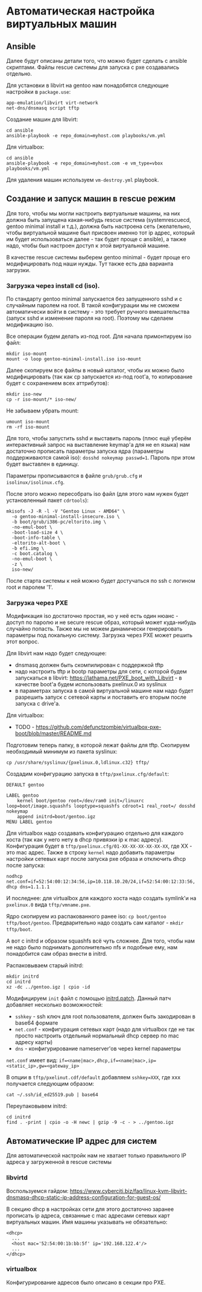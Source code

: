 # Автоматическая настройка виртуальных машин

## Ansible

Далее будут описаны детали того, что можно будет сделать с ansible скриптами. Файлы rescue системы для запуска с pxe создавались отдельно.

Для установки в libvirt на gentoo нам понадобятся следующие настройки в `package.use`:

```
app-emulation/libvirt virt-network
net-dns/dnsmasq script tftp
```

Создание машин для libvirt:

```
cd ansible
ansible-playbook -e repo_domain=myhost.com playbooks/vm.yml
```

Для virtualbox:

```
cd ansible
ansible-playbook -e repo_domain=myhost.com -e vm_type=vbox playbooks/vm.yml
```

Для удаления машин используем `vm-destroy.yml` playbook.

## Создание и запуск машин в rescue режим

Для того, чтобы мы могли настроить виртуальные машины, на них должна быть запущена какая-нибудь rescue система
(systemrescuecd, gentoo minimal install и т.д.), должна быть настроена сеть (желательно, чтобы виртуальной машине
был присвоен именно тот ip адрес, который им будет использоваться далее - так будет проще с ansible), а также
надо, чтобы был настроен доступ к этой виртуальной машине.

В качестве rescue системы выберем gentoo minimal - будет проще его модифицировать под наши нужды.
Тут также есть два варианта загрузки.

### Загрузка через install cd (iso).

По стандарту gentoo minimal запускается без запущенного sshd и с случайным паролем на root.
В такой конфигурации мы не сможем автоматически войти в систему - это требует ручного вмешательства
(запуск sshd и изменение пароля на root). Поэтому мы сделаем модификацию iso.

Все операции будем делать из-под root. Для начала примонтируем iso файл:

```
mkdir iso-mount
mount -o loop gentoo-minimal-install.iso iso-mount
```

Далее скопируем все файлы в новый каталог, чтобы их можно было модифицировать
(так как cp запускается из-под root'а, то копирование будет с сохранением всех аттрибутов):

```
mkdir iso-new
cp -r iso-mount/* iso-new/
```

Не забываем убрать mount:

```
umount iso-mount
rm -rf iso-mount
```

Для того, чтобы запустить sshd и выставить пароль (плюс ещё уберём интерактивный запрос на выставление keymap'а
для не en языка) нам достаточно прописать параметры запуска ядра (параметры поддерживаются самой iso):
`dosshd nokeymap passwd=1`. Пароль при этом будет выставлен в единицу.

Параметры прописываются в файле `grub/grub.cfg` и `isolinux/isolinux.cfg`.

После этого можно пересобрать iso файл (для этого нам нужен будет установленный пакет `cdrtools`):

```
mkisofs -J -R -l -V "Gentoo Linux - AMD64" \
  -o gentoo-minimal-install-insecure.iso \
  -b boot/grub/i386-pc/eltorito.img \
  -no-emul-boot \
  -boot-load-size 4 \
  -boot-info-table \
  -eltorito-alt-boot \
  -b efi.img \
  -c boot.catalog \
  -no-emul-boot \
  -z \
  iso-new/
```

После старта системы к ней можно будет достучаться по ssh с логином root и паролем '1'.

### Загрузка через PXE

Модификация iso достаточно простая, но у неё есть один нюанс - доступ по паролю и не secure rescue образ,
который может куда-нибудь случайно попасть. Также мы не можем динамически генерировать параметры под локальную систему.
Загрузка через PXE может решить этот вопрос.

Для libvirt нам надо будет следующее:
* dnsmasq должен быть скомпилирован с поддержкой tftp
* надо настроить tftp и bootp параметры для сети, с которой будем запускаться в libvirt:
https://lathama.net/PXE_boot_with_Libvirt - в качестве boot'а будем использовать pxelinux.0 из syslinux
* в параметрах запуска в самой виртуальной машине нам надо будет разрешить запуск с сетевой карты и поставить
его вторым после запуска с drive'а.

Для virtualbox:
* TODO - https://github.com/defunctzombie/virtualbox-pxe-boot/blob/master/README.md

Подготовим теперь папку, в которой лежат файлы для tftp. Скопируем необходимый минимум из пакета syslinux:

```
cp /usr/share/syslinux/{pxelinux.0,ldlinux.c32} tftp/
```

Создадим конфигурацию запуска в `tftp/pxelinux.cfg/default`:

```
DEFAULT gentoo

LABEL gentoo
    kernel boot/gentoo root=/dev/ram0 init=/linuxrc loop=boot/image.squashfs looptype=squashfs cdroot=1 real_root=/ dosshd nokeymap
    append initrd=boot/gentoo.igz
MENU LABEL gentoo
```

Для virtualbox надо создавать конфигурацию отдельно для каждого хоста (так как у него нету в dhcp привязки ip к mac адресу).
Конфигурация будет в `tftp/pxelinux.cfg/01-XX-XX-XX-XX-XX-XX`, где XX - это mac адрес. Также в строку `kernel` надо добавить
параметры настройки сетевых карт после запуска pxe образа и отключить dhcp после запуска:

`nodhcp net.conf=if=52:54:00:12:34:56,ip=10.118.10.20/24,if=52:54:00:12:33:56,dhcp dns=1.1.1.1`

И последнее: для virtualbox для каждого хоста надо создать symlink'и на `pxelinux.0` вида `tftp/vmname.pxe`.

Ядро скопируем из распакованного ранее iso: `cp boot/gentoo tftp/boot/gentoo`.
Предварительно надо создать сам каталог - `mkdir tftp/boot`.

А вот с initrd и образом squashfs всё чуть сложнее. Для того, чтобы нам не надо было поднимать дополнительно nfs
и подобные ему, нам понадобится сам образ внести в initrd.

Распаковываем старый initrd:

```
mkdir initrd
cd initrd
xz -dc ../gentoo.igz | cpio -id
```

Модифицируем `init` файл с помощью [initrd.patch](initrd.patch). Данный патч добавляет несколько возможностей:

* `sshkey` - ssh ключ для root пользователя, должен быть закодирован в base64 формате
* `net.conf` - конфигурация сетевых карт (надо для virtualbox где не так просто настроить отдельный
нормальный dhcp сервер по mac адресу карты)
* `dns` - конфигурирование nameserver'ов через kernel параметры

`net.conf` имеет вид: `if=<name|mac>,dhcp,if=<name|mac>,ip=<static_ip>,gw=<gateway_ip>`

В опции в `tftp/pxelinut.cdf/default` добавляем `sshkey=XXX`, где xxx получается следующим образом:

```
cat ~/.ssh/id_ed25519.pub | base64
```

Переупаковывем initrd:

```
cd initrd
find . -print | cpio -o -H newc | gzip -9 -c - > ../gentoo.igz
```

## Автоматические IP адрес для систем

Для автоматической настройк нам не хватает только правильного IP адреса у загруженной в rescue системы

### libvirtd

Воспользуемся гайдом: https://www.cyberciti.biz/faq/linux-kvm-libvirt-dnsmasq-dhcp-static-ip-address-configuration-for-guest-os/

В секцию dhcp в настройках сети для этого достаточно заранее прописать ip адреса, связанные с mac адресами сетевых
карт виртуальных машин. Имя машины указывать не обязательно:

```
<dhcp>
  ...
  <host mac='52:54:00:1b:bb:5f' ip='192.168.122.4'/>
  ...
</dhcp>
```

### virtualbox

Конфигурирование адресов было описано в секции про PXE.

